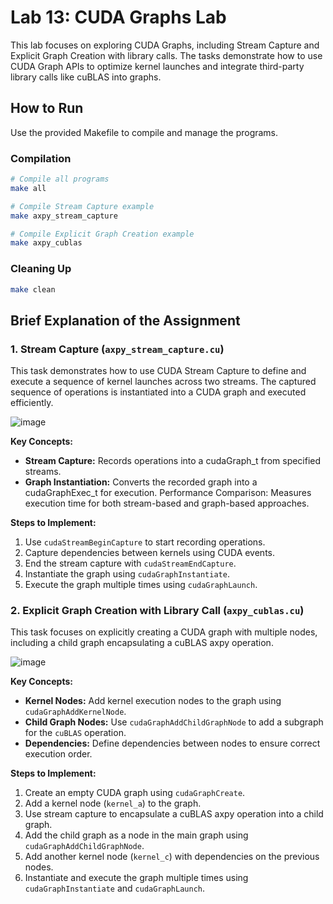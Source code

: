 # Lab 13: CUDA Graphs Lab

This lab focuses on exploring CUDA Graphs, including Stream Capture and Explicit Graph Creation with library calls. The tasks demonstrate how to use CUDA Graph APIs to optimize kernel launches and integrate third-party library calls like cuBLAS into graphs.

## How to Run
Use the provided Makefile to compile and manage the programs.

### Compilation
```bash
# Compile all programs
make all

# Compile Stream Capture example
make axpy_stream_capture

# Compile Explicit Graph Creation example
make axpy_cublas
```

### Cleaning Up
```bash
make clean
```

## Brief Explanation of the Assignment
### 1. Stream Capture (`axpy_stream_capture.cu`)
This task demonstrates how to use CUDA Stream Capture to define and execute a sequence of kernel launches across two streams. The captured sequence of operations is instantiated into a CUDA graph and executed efficiently.

![image](https://github.com/user-attachments/assets/be1e718c-8c82-4e50-bd1e-994a061a2acc)

**Key Concepts:**

- **Stream Capture:** Records operations into a cudaGraph_t from specified streams.
- **Graph Instantiation:** Converts the recorded graph into a cudaGraphExec_t for execution.
Performance Comparison: Measures execution time for both stream-based and graph-based approaches.

**Steps to Implement:**

1. Use `cudaStreamBeginCapture` to start recording operations.
2. Capture dependencies between kernels using CUDA events.
3. End the stream capture with `cudaStreamEndCapture`.
4. Instantiate the graph using `cudaGraphInstantiate`.
5. Execute the graph multiple times using `cudaGraphLaunch`.

### 2. Explicit Graph Creation with Library Call (`axpy_cublas.cu`)

This task focuses on explicitly creating a CUDA graph with multiple nodes, including a child graph encapsulating a cuBLAS axpy operation.

![image](https://github.com/user-attachments/assets/eacba280-3055-4e2f-a5e0-88e4de2e3848)


**Key Concepts:**

- **Kernel Nodes:** Add kernel execution nodes to the graph using `cudaGraphAddKernelNode`.
- **Child Graph Nodes:** Use `cudaGraphAddChildGraphNode` to add a subgraph for the `cuBLAS` operation.
- **Dependencies:** Define dependencies between nodes to ensure correct execution order.

**Steps to Implement:**

1. Create an empty CUDA graph using `cudaGraphCreate`.
2. Add a kernel node (`kernel_a`) to the graph.
3. Use stream capture to encapsulate a cuBLAS axpy operation into a child graph.
4. Add the child graph as a node in the main graph using `cudaGraphAddChildGraphNode`.
5. Add another kernel node (`kernel_c`) with dependencies on the previous nodes.
5. Instantiate and execute the graph multiple times using `cudaGraphInstantiate` and `cudaGraphLaunch`.
